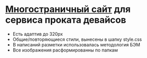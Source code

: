 # [Многостраничный сайт](https://alexlancev.github.io/devices/index.html) для сервиса проката девайсов

- Есть адаптив до 320px
- Общие/повторяющиеся стили, вынесены в шапку style.css
- В написаний разметки использовалась методология БЭМ
- Все изображения расформированны по папкам
